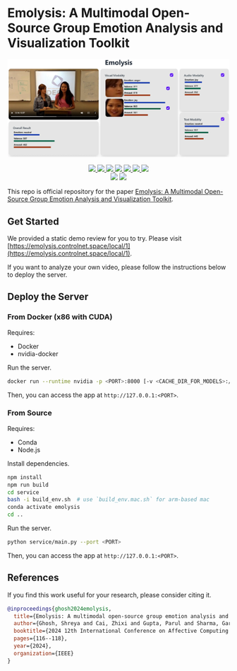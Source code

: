 # Emolysis: A Multimodal Open-Source Group Emotion Analysis and Visualization Toolkit

<div align="center">
    <img src="assets/emolysis.webp">
    <p></p>
</div>

<div align="center">
    <a href="https://github.com/ControlNet/emolysis/issues">
        <img src="https://img.shields.io/github/issues/ControlNet/emolysis?style=flat-square">
    </a>
    <a href="https://github.com/ControlNet/emolysis/network/members">
        <img src="https://img.shields.io/github/forks/ControlNet/emolysis?style=flat-square">
    </a>
    <a href="https://github.com/ControlNet/emolysis/stargazers">
        <img src="https://img.shields.io/github/stars/ControlNet/emolysis?style=flat-square">
    </a>
    <a href="https://github.com/ControlNet/emolysis/blob/master/LICENSE">
        <img src="https://img.shields.io/github/license/ControlNet/emolysis?style=flat-square">
    </a>
    <a href="https://arxiv.org/abs/2305.05255">
        <img src="https://img.shields.io/badge/arXiv-2305.05255-b31b1b?style=flat-square">
    </a>
    <a href="https://hub.docker.com/r/controlnet/emolysis">
        <img src="https://img.shields.io/docker/image-size/controlnet/emolysis?style=flat-square&logo=docker&label=Docker">
    </a>
    <a href="https://huggingface.co/ControlNet/emolysis">
        <img src="https://img.shields.io/badge/huggingface-model-FFD21E?style=flat-square&logo=huggingface">
    </a>
</div>

<div align="center">
    <a href="https://github.com/ControlNet/emolysis/actions"><img src="https://img.shields.io/github/actions/workflow/status/ControlNet/emolysis/server-test.yaml?branch=master&label=test&style=flat-square"></a>
    <a href="https://github.com/ControlNet/emolysis/actions"><img src="https://img.shields.io/github/actions/workflow/status/ControlNet/emolysis/build.yaml?branch=master&label=build&style=flat-square"></a>
</div>

This repo is official repository for the paper [Emolysis: A Multimodal Open-Source Group Emotion Analysis and Visualization Toolkit](https://ieeexplore.ieee.org/abstract/document/10970223).

## Get Started

We provided a static demo review for you to try. Please visit [https://emolysis.controlnet.space/local/1](https://emolysis.controlnet.space/local/1).

If you want to analyze your own video, please follow the instructions below to deploy the server.

## Deploy the Server

### From Docker (x86 with CUDA)

Requires:
- Docker
- nvidia-docker

Run the server.
```bash
docker run --runtime nvidia -p <PORT>:8000 [-v <CACHE_DIR_FOR_MODELS>:/app/checkpoints] --name emolysis controlnet/emolysis
```

Then, you can access the app at `http://127.0.0.1:<PORT>`.

### From Source

Requires:
- Conda
- Node.js

Install dependencies.
```bash
npm install
npm run build
cd service
bash -i build_env.sh  # use `build_env.mac.sh` for arm-based mac
conda activate emolysis
cd ..
```

Run the server.
```bash
python service/main.py --port <PORT>
```

Then, you can access the app at `http://127.0.0.1:<PORT>`.

## References

If you find this work useful for your research, please consider citing it.
```bibtex
@inproceedings{ghosh2024emolysis,
  title={Emolysis: A multimodal open-source group emotion analysis and visualization toolkit},
  author={Ghosh, Shreya and Cai, Zhixi and Gupta, Parul and Sharma, Garima and Dhall, Abhinav and Hayat, Munawar and Gedeon, Tom},
  booktitle={2024 12th International Conference on Affective Computing and Intelligent Interaction Workshops and Demos (ACIIW)},
  pages={116--118},
  year={2024},
  organization={IEEE}
}
```
